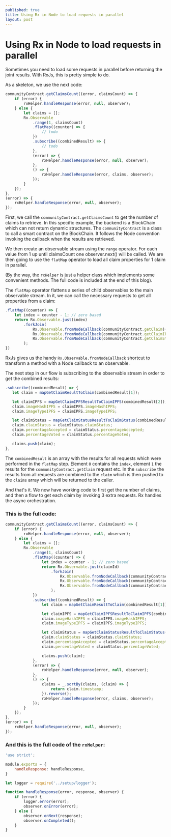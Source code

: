 ```yaml
---
published: true
title: Using Rx in Node to load requests in parallel
layout: post
---
```

# Using Rx in Node to load requests in parallel

Sometimes you need to load some requests in parallel before returning the joint results. 
With RxJs, this is pretty simple to do.

As a skeleton, we use the next code:


```javascript
communityContract.getClaimsCount((error, claimsCount) => {
    if (error) {
        rxHelper.handleResponse(error, null, observer);
    } else {
        let claims = [];
        Rx.Observable
            .range(1, claimsCount)
            .flatMap((counter) => {
                // todo
            })
            .subscribe((combinedResult) => {
                // todo
            },
            (error) => {
                rxHelper.handleResponse(error, null, observer);
            },
            () => {
                rxHelper.handleResponse(error, claims, observer);
            });
        }
    });
},
(error) => {
    rxHelper.handleResponse(error, null, observer);
});
```

First, we call the `communityContract.getClaimsCount` to get the number of claims to retrieve. 
In this specific example, the backend is a BlockChain which can not return dynamic structures. 
The `communityContract` is a class to call a smart contract on the BlockChain. 
It follows the Node convention invoking the callback when the results are retrieved.

We then create an observable stream using the `range` operator. For each value from 1 up until claimsCount one observer.next() will be called.
We are then going to use the `flatMap` operator to load all claim properties for 1 claim in parallel. 

(By the way, the `rxHelper` is just a helper class which implements some convenient methods. The full code is included at the end of this blog).

The `flatMap` operator flattens a series of child observables to the main observable stream. In it, we can call the necessary requests to get all properties from a claim:
```javascript
.flatMap((counter) => {
    let index = counter - 1; // zero based
    return Rx.Observable.just(index)
        .forkJoin(
            Rx.Observable.fromNodeCallback(communityContract.getClaim)(index),
            Rx.Observable.fromNodeCallback(communityContract.getClaimIPFS)(index),
            Rx.Observable.fromNodeCallback(communityContract.getClaimStatus)(index)
        );
})
```
RxJs gives us the handy `Rx.Observable.fromNodeCallback` shortcut to transform a method with a Node callback to an observable.

The next step in our flow is subscribing to the observable stream in order to get the combined results:
 ```javascript
.subscribe((combinedResult) => {
    let claim = mapGetClaimResultToClaim(combinedResult[1]);

    let claimIPFS = mapGetClaimIPFSResultToClaimIPFS(combinedResult[2]);
    claim.imageHashIPFS = claimIPFS.imageHashIPFS;
    claim.imageTypeIPFS = claimIPFS.imageTypeIPFS;

    let claimStatus = mapGetClaimStatusResultToClaimStatus(combinedResult[3]);
    claim.claimStatus = claimStatus.claimStatus;
    claim.percentageAccepted = claimStatus.percentageAccepted;
    claim.percentageVoted = claimStatus.percentageVoted;

    claims.push(claim);
},
```
The `combinedResult` is an array with the results for all requests which were performed in the `flatMap` step.
Element `0` contains the `index`, element `1` the results for the `communityContract.getClaim` request etc.
In the `subscribe` the results from all requests are combined to the `claim` which is then pushed to the `claims` array which will be returned to the caller.

And that's it. We now have working code to first get the number of claims, and then a flow to get each claim by invoking 3 extra requests. 
Rx handles the async orchestration.

### This is the full code: 
```javascript
communityContract.getClaimsCount((error, claimsCount) => {
    if (error) {
        rxHelper.handleResponse(error, null, observer);
    } else {
        let claims = [];
        Rx.Observable
            .range(1, claimsCount)
            .flatMap((counter) => {
                let index = counter - 1; // zero based
                return Rx.Observable.just(claimId)
                    .forkJoin(
                        Rx.Observable.fromNodeCallback(communityContract.getClaim)(claimId),
                        Rx.Observable.fromNodeCallback(communityContract.getClaimIPFS)(claimId),
                        Rx.Observable.fromNodeCallback(communityContract.getClaimStatus)(claimId)
                    );
            })
            .subscribe((combinedResult) => {
                let claim = mapGetClaimResultToClaim(combinedResult[1]);

                let claimIPFS = mapGetClaimIPFSResultToClaimIPFS(combinedResult[2]);
                claim.imageHashIPFS = claimIPFS.imageHashIPFS;
                claim.imageTypeIPFS = claimIPFS.imageTypeIPFS;

                let claimStatus = mapGetClaimStatusResultToClaimStatus(combinedResult[3]);
                claim.claimStatus = claimStatus.claimStatus;
                claim.percentageAccepted = claimStatus.percentageAccepted;
                claim.percentageVoted = claimStatus.percentageVoted;

                claims.push(claim);
            },
            (error) => {
                rxHelper.handleResponse(error, null, observer);
            },
            () => {
                claims = _.sortBy(claims, (claim) => {
                    return claim.timestamp;
                }).reverse();
                rxHelper.handleResponse(error, claims, observer);
            });
        }
    });
},
(error) => {
    rxHelper.handleResponse(error, null, observer);
});

```

### And this is the full code of the `rxHelper`:
```javascript
'use strict';

module.exports = {
    handleResponse: handleResponse,
}

let logger = require('../setup/logger');

function handleResponse(error, response, observer) {
    if (error) {
        logger.error(error);
        observer.onError(error);
    } else {
        observer.onNext(response);
        observer.onCompleted();
    }
}
```